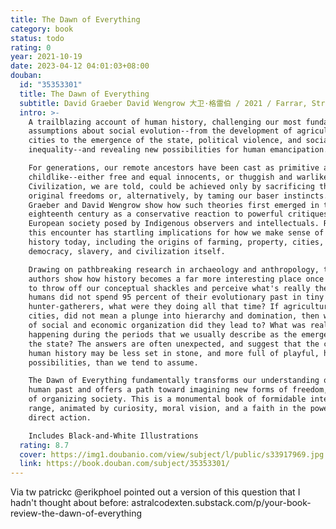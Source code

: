 ```yaml
---
title: The Dawn of Everything
category: book
status: todo
rating: 0
year: 2021-10-19
date: 2023-04-12 04:01:03+08:00
douban:
  id: "35353301"
  title: The Dawn of Everything
  subtitle: David Graeber David Wengrow 大卫·格雷伯 / 2021 / Farrar, Straus and Giroux
  intro: >-
    A trailblazing account of human history, challenging our most fundamental
    assumptions about social evolution--from the development of agriculture and
    cities to the emergence of the state, political violence, and social
    inequality--and revealing new possibilities for human emancipation.

    For generations, our remote ancestors have been cast as primitive and
    childlike--either free and equal innocents, or thuggish and warlike.
    Civilization, we are told, could be achieved only by sacrificing those
    original freedoms or, alternatively, by taming our baser instincts. David
    Graeber and David Wengrow show how such theories first emerged in the
    eighteenth century as a conservative reaction to powerful critiques of
    European society posed by Indigenous observers and intellectuals. Revisiting
    this encounter has startling implications for how we make sense of human
    history today, including the origins of farming, property, cities,
    democracy, slavery, and civilization itself.

    Drawing on pathbreaking research in archaeology and anthropology, the
    authors show how history becomes a far more interesting place once we learn
    to throw off our conceptual shackles and perceive what's really there. If
    humans did not spend 95 percent of their evolutionary past in tiny bands of
    hunter-gatherers, what were they doing all that time? If agriculture, and
    cities, did not mean a plunge into hierarchy and domination, then what kinds
    of social and economic organization did they lead to? What was really
    happening during the periods that we usually describe as the emergence of
    the state? The answers are often unexpected, and suggest that the course of
    human history may be less set in stone, and more full of playful, hopeful
    possibilities, than we tend to assume.

    The Dawn of Everything fundamentally transforms our understanding of the
    human past and offers a path toward imagining new forms of freedom, new ways
    of organizing society. This is a monumental book of formidable intellectual
    range, animated by curiosity, moral vision, and a faith in the power of
    direct action.

    Includes Black-and-White Illustrations
  rating: 8.7
  cover: https://img1.doubanio.com/view/subject/l/public/s33917969.jpg
  link: https://book.douban.com/subject/35353301/
---
```


Via tw patrickc @erikphoel pointed out a version of this question that I hadn't thought about before: astralcodexten.substack.com/p/your-book-review-the-dawn-of-everything

